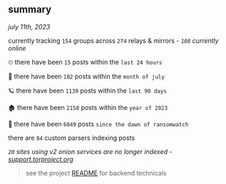 
## summary
_july 11th, 2023_

currently tracking `154` groups across `274` relays & mirrors - _`108` currently online_

⏲ there have been `15` posts within the `last 24 hours`

🦈 there have been `102` posts within the `month of july`

🪐 there have been `1139` posts within the `last 90 days`

🏚 there have been `2158` posts within the `year of 2023`

🦕 there have been `6849` posts `since the dawn of ransomwatch`

there are `84` custom parsers indexing posts

_`20` sites using v2 onion services are no longer indexed - [support.torproject.org](https://support.torproject.org/onionservices/v2-deprecation/)_

> see the project [README](https://github.com/joshhighet/ransomwatch#ransomwatch--) for backend technicals
